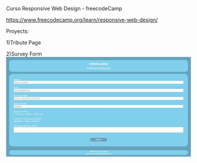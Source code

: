 Curso Responsive Web Design - freecodeCamp

https://www.freecodecamp.org/learn/responsive-web-design/

Proyects:

1)Tribute Page

2)Survey Form 
![ScreenShot](formulario.jpg)
